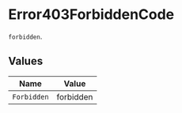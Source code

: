 # Error403ForbiddenCode

`forbidden`.


## Values

| Name        | Value       |
| ----------- | ----------- |
| `Forbidden` | forbidden   |